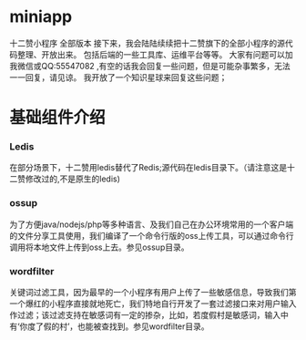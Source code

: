 # miniapp
十二赞小程序 全部版本
接下来，我会陆陆续续把十二赞旗下的全部小程序的源代码整理、开放出来。
包括后端的一些工具库、运维平台等等。
大家有问题可以加我微信或QQ:55547082 ,有空的话我会回复一些问题，但是可能杂事繁多，无法一一回复，请见谅。
我开放了一个知识星球来回复这些问题；


# 基础组件介绍
### Ledis
在部分场景下，十二赞用ledis替代了Redis;源代码在ledis目录下。（请注意这是十二赞修改过的,不是原生的ledis)

### ossup
为了方便java/nodejs/php等多种语言、及我们自己在办公环境常用的一个客户端的文件分享工具使用，我们编译了一个命令行版的oss上传工具，可以通过命令行调用将本地文件上传到oss上去。参见ossup目录。

### wordfilter
关键词过滤工具，因为最早的一个小程序有用户上传了一些敏感信息，导致我们第一个爆红的小程序直接就地死亡，我们特地自行开发了一套过滤接口来对用户输入作过滤；该过滤支持在敏感词有一定的掺杂，比如，若度假村是敏感词，输入中有‘你度了假的村’，也能被查找到。参见wordfilter目录。


